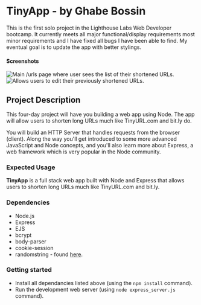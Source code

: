 # TinyApp - by Ghabe Bossin

<!---...(aka make links smol)-->

This is the first solo project in the Lighthouse Labs Web Developer bootcamp. It currently meets all major functional/display requirements most minor requirements and I have fixed all bugs I have been able to find. My eventual goal is to update the app with better stylings.

#### Screenshots

![Main /urls page where user sees the list of their shortened URLs.](./Screenshots/URLs.jpg)
![Allows users to edit their previously shortened URLs.](./Screenshots/Update.jpg)


## Project Description

This four-day project will have you building a web app using Node. The app will allow users to shorten long URLs much like TinyURL.com and bit.ly do.

You will build an HTTP Server that handles requests from the browser (client). Along the way you'll get introduced to some more advanced JavaScript and Node concepts, and you'll also learn more about Express, a web framework which is very popular in the Node community.

### Expected Usage

**TinyApp** is a full stack web app built with Node and Express that allows users to shorten long URLs much like TinyURL.com and bit.ly.

### Dependencies

* Node.js
* Express
* EJS
* bcrypt
* body-parser
* cookie-session
* randomstring - found [here](https://www.npmjs.com/package/randomstring).

### Getting started

* Install all dependancies listed above (using the `npm install` command).
* Run the development web server (using `node express_server.js` command).
